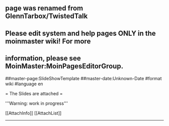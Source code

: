 ## page was renamed from GlennTarbox/TwistedTalk
## Please edit system and help pages ONLY in the moinmaster wiki! For more
## information, please see MoinMaster:MoinPagesEditorGroup.
##master-page:SlideShowTemplate
##master-date:Unknown-Date
#format wiki
#language en

= The Slides are attached =

'''Warning: work in progress'''

[[AttachInfo]]
[[AttachList]]

--------
